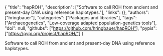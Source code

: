 {
  "title": "hapROH",
  "description": ["Software to call ROH from ancient and present-day DNA using reference haplotypes."],
  "links": {},
  "authors": ["hringbauer"],
  "categories": ["Packages and libraries"],
  "tags": ["Archaeogenetics", "Low-coverage adapted population-genetics tools"],
  "doi": null,
  "githubs": ["https://github.com/hringbauer/hapROH"],
  "pypis": ["https://pypi.org/project/hapROH/"]
}

<!-- Generated by csv2md.R – do not edit by hand -->

Software to call ROH from ancient and present-day DNA using reference haplotypes.